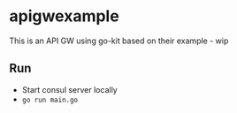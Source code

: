 # apigwexample

This is an API GW using go-kit based on their example - wip

## Run

- Start consul server locally
- `go run main.go`

